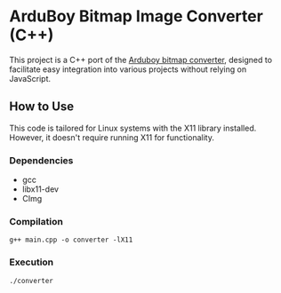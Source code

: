 # ArduBoy Bitmap Image Converter (C++)

This project is a C++ port of the [Arduboy bitmap converter](http://www.bloggingadeadhorse.com/TeamARGImgConverter/), designed to facilitate easy integration into various projects without relying on JavaScript.

## How to Use

This code is tailored for Linux systems with the X11 library installed. However, it doesn't require running X11 for functionality.

### Dependencies
- gcc
- libx11-dev
- CImg

### Compilation
```
g++ main.cpp -o converter -lX11
```

### Execution
```
./converter
```
